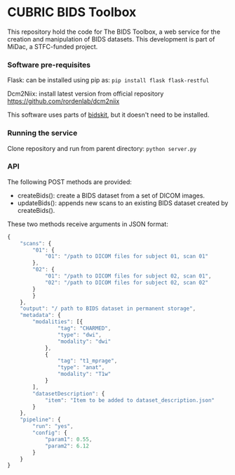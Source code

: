 # CUBRIC BIDS Toolbox

This repository hold the code for The BIDS Toolbox, a web service for the creation and manipulation of BIDS datasets. This development is part of MiDac, a STFC-funded project.

### Software pre-requisites

Flask: can be installed using pip as: `pip install flask flask-restful`

Dcm2Niix: install latest version from official repository https://github.com/rordenlab/dcm2niix

This software uses parts of [bidskit](https://github.com/jmtyszka/bidskit), but it doesn't need to be installed.

### Running the service

Clone repository and run from parent directory: `python server.py`

### API

The following POST methods are provided:

+ createBids(): create a BIDS dataset from a set of DICOM images.
+ updateBids(): appends new scans to an existing BIDS dataset created by createBids().

These two methods receive arguments in JSON format:

``` js
{
	"scans": {
		"01": {
			"01": "/path to DICOM files for subject 01, scan 01"
		},
		"02": {
			"01": "/path to DICOM files for subject 02, scan 01",
			"02": "/path to DICOM files for subject 02, scan 02"
		}
		}
	},
	"output": "/ path to BIDS dataset in permanent storage",
	"metadata": {
		"modalities": [{
				"tag": "CHARMED",
				"type": "dwi",
				"modality": "dwi"
			},
			{
				"tag": "t1_mprage",
				"type": "anat",
				"modality": "T1w"
			}
		],
		"datasetDescription": {
			"item": "Item to be added to dataset_description.json"
		}
	},
	"pipeline": {
		"run": "yes",
		"config": {
			"param1": 0.55,
			"param2": 6.12
		}
	}
}
```
